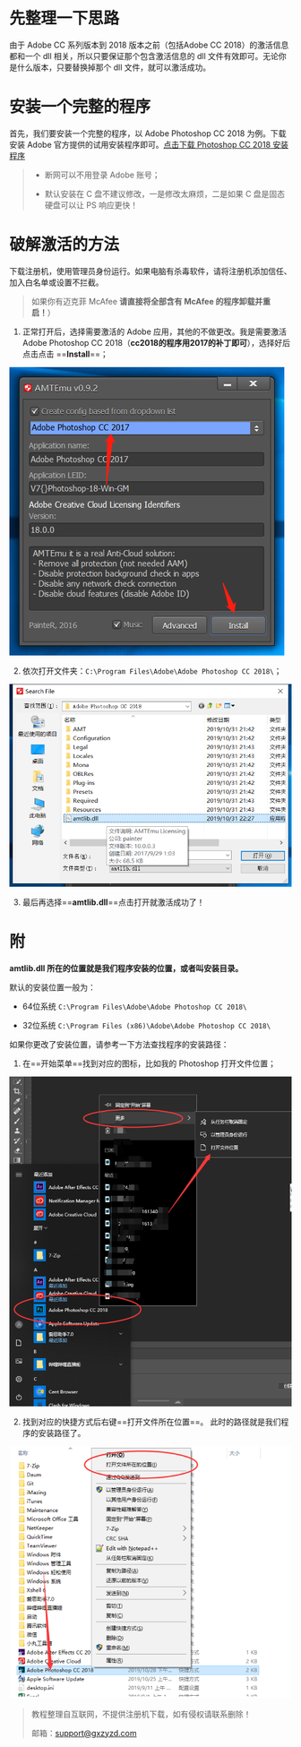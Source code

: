 # 先整理一下思路
由于 Adobe CC 系列版本到 2018 版本之前（包括Adobe CC 2018）的激活信息都和一个 dll 相关，所以只要保证那个包含激活信息的 dll 文件有效即可。无论你是什么版本，只要替换掉那个 dll 文件，就可以激活成功。

# 安装一个完整的程序
首先，我们要安装一个完整的程序，以 Adobe Photoshop CC 2018 为例。下载安装 Adobe 官方提供的试用安装程序即可。[点击下载 Photoshop CC 2018 安装程序](http://prdl-download.adobe.com/Photoshop/66A1D1E00DE44601B041A631261EC584/1507846032938/AdobePhotoshop19-mul_x64.zip)

> - 断网可以不用登录 Adobe 账号；
>
> - 默认安装在 C 盘不建议修改，一是修改太麻烦，二是如果 C 盘是固态硬盘可以让 PS 响应更快！

# 破解激活的方法
下载注册机，使用管理员身份运行。如果电脑有杀毒软件，请将注册机添加信任、加入白名单或设置不拦截。

> 如果你有迈克菲 McAfee **请直接将全部含有 McAfee 的程序卸载并重启！**）

1. 正常打开后，选择需要激活的 Adobe 应用，其他的不做更改。我是需要激活 Adobe Photoshop CC 2018（**cc2018的程序用2017的补丁即可**），选择好后点击点击 ==**Install**==；

![图片](./img/01.png)

2. 依次打开文件夹：`C:\Program Files\Adobe\Adobe Photoshop CC 2018\`；

![图片](./img/02.png)

3. 最后再选择==**amtlib.dll**==点击打开就激活成功了！

# 附
**amtlib.dll 所在的位置就是我们程序安装的位置，或者叫安装目录。**

默认的安装位置一般为：

- 64位系统  `C:\Program Files\Adobe\Adobe Photoshop CC 2018\`

- 32位系统  `C:\Program Files (x86)\Adobe\Adobe Photoshop CC 2018\`

如果你更改了安装位置，请参考一下方法查找程序的安装路径：

1. 在==开始菜单==找到对应的图标，比如我的 Photoshop 打开文件位置；

![图片](./img/03.png)

2. 找到对应的快捷方式后右键==打开文件所在位置==。 此时的路径就是我们程序的安装路径了。

![图片](./img/04.png)



> 教程整理自互联网，不提供注册机下载，如有侵权请联系删除！
>
> 邮箱：support@gxzyzd.com






